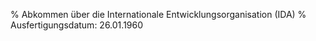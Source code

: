 % Abkommen über die Internationale Entwicklungsorganisation  (IDA)
% Ausfertigungsdatum: 26.01.1960
 